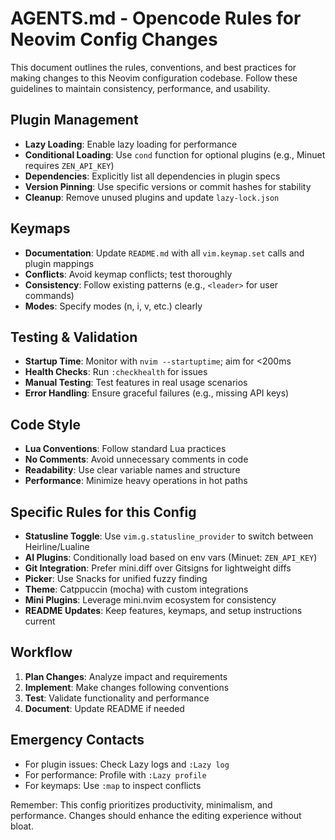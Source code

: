 # AGENTS.md - Opencode Rules for Neovim Config Changes

This document outlines the rules, conventions, and best practices for making changes to this Neovim configuration codebase. Follow these guidelines to maintain consistency, performance, and usability.

## Plugin Management

- **Lazy Loading**: Enable lazy loading for performance
- **Conditional Loading**: Use `cond` function for optional plugins (e.g., Minuet requires `ZEN_API_KEY`)
- **Dependencies**: Explicitly list all dependencies in plugin specs
- **Version Pinning**: Use specific versions or commit hashes for stability
- **Cleanup**: Remove unused plugins and update `lazy-lock.json`

## Keymaps

- **Documentation**: Update `README.md` with all `vim.keymap.set` calls and plugin mappings
- **Conflicts**: Avoid keymap conflicts; test thoroughly
- **Consistency**: Follow existing patterns (e.g., `<leader>` for user commands)
- **Modes**: Specify modes (n, i, v, etc.) clearly

## Testing & Validation

- **Startup Time**: Monitor with `nvim --startuptime`; aim for <200ms
- **Health Checks**: Run `:checkhealth` for issues
- **Manual Testing**: Test features in real usage scenarios
- **Error Handling**: Ensure graceful failures (e.g., missing API keys)

## Code Style

- **Lua Conventions**: Follow standard Lua practices
- **No Comments**: Avoid unnecessary comments in code
- **Readability**: Use clear variable names and structure
- **Performance**: Minimize heavy operations in hot paths

## Specific Rules for this Config

- **Statusline Toggle**: Use `vim.g.statusline_provider` to switch between Heirline/Lualine
- **AI Plugins**: Conditionally load based on env vars (Minuet: `ZEN_API_KEY`)
- **Git Integration**: Prefer mini.diff over Gitsigns for lightweight diffs
- **Picker**: Use Snacks for unified fuzzy finding
- **Theme**: Catppuccin (mocha) with custom integrations
- **Mini Plugins**: Leverage mini.nvim ecosystem for consistency
- **README Updates**: Keep features, keymaps, and setup instructions current

## Workflow

1. **Plan Changes**: Analyze impact and requirements
2. **Implement**: Make changes following conventions
3. **Test**: Validate functionality and performance
4. **Document**: Update README if needed

## Emergency Contacts

- For plugin issues: Check Lazy logs and `:Lazy log`
- For performance: Profile with `:Lazy profile`
- For keymaps: Use `:map` to inspect conflicts

Remember: This config prioritizes productivity, minimalism, and performance. Changes should enhance the editing experience without bloat.
